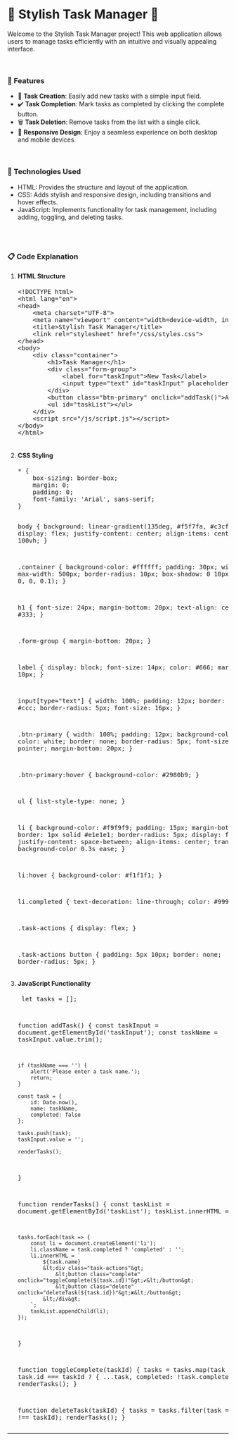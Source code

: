 <h1>📝 Stylish Task Manager 📝</h1>
<p>
    Welcome to the Stylish Task Manager project! This web application allows users to manage tasks efficiently with an intuitive and visually appealing interface.
</p>
<br>
<h3>🚀 Features</h3>
<ul>
    <li>📝 <strong>Task Creation</strong>: Easily add new tasks with a simple input field.</li>
    <li>✔️ <strong>Task Completion</strong>: Mark tasks as completed by clicking the complete button.</li>
    <li>🗑️ <strong>Task Deletion</strong>: Remove tasks from the list with a single click.</li>
    <li>📱 <strong>Responsive Design</strong>: Enjoy a seamless experience on both desktop and mobile devices.</li>
</ul>
<br>
<h3>🔧 Technologies Used</h3>
<ul>
    <li>HTML: Provides the structure and layout of the application.</li>
    <li>CSS: Adds stylish and responsive design, including transitions and hover effects.</li>
    <li>JavaScript: Implements functionality for task management, including adding, toggling, and deleting tasks.</li>
</ul>
<br><br>
<h3>📋 Code Explanation</h3>
<ol>
    <li>
        <h4>HTML Structure</h4>
        <pre>
&lt;!DOCTYPE html&gt;
&lt;html lang="en"&gt;
&lt;head&gt;
    &lt;meta charset="UTF-8"&gt;
    &lt;meta name="viewport" content="width=device-width, initial-scale=1.0"&gt;
    &lt;title&gt;Stylish Task Manager&lt;/title&gt;
    &lt;link rel="stylesheet" href="/css/styles.css"&gt;
&lt;/head&gt;
&lt;body&gt;
    &lt;div class="container"&gt;
        &lt;h1&gt;Task Manager&lt;/h1&gt;
        &lt;div class="form-group"&gt;
            &lt;label for="taskInput"&gt;New Task&lt;/label&gt;
            &lt;input type="text" id="taskInput" placeholder="Enter task name"&gt;
        &lt;/div&gt;
        &lt;button class="btn-primary" onclick="addTask()"&gt;Add Task&lt;/button&gt;
        &lt;ul id="taskList"&gt;&lt;/ul&gt;
    &lt;/div&gt;
    &lt;script src="/js/script.js"&gt;&lt;/script&gt;
&lt;/body&gt;
&lt;/html&gt;
        </pre>
    </li>
    <li>
        <h4>CSS Styling</h4>
        <pre>
* {
    box-sizing: border-box;
    margin: 0;
    padding: 0;
    font-family: 'Arial', sans-serif;
}

body {
    background: linear-gradient(135deg, #f5f7fa, #c3cfe2);
    display: flex;
    justify-content: center;
    align-items: center;
    height: 100vh;
}

.container {
    background-color: #ffffff;
    padding: 30px;
    width: 100%;
    max-width: 500px;
    border-radius: 10px;
    box-shadow: 0 10px 20px rgba(0, 0, 0, 0.1);
}

h1 {
    font-size: 24px;
    margin-bottom: 20px;
    text-align: center;
    color: #333;
}

.form-group {
    margin-bottom: 20px;
}

label {
    display: block;
    font-size: 14px;
    color: #666;
    margin-bottom: 10px;
}

input[type="text"] {
    width: 100%;
    padding: 12px;
    border: 2px solid #ccc;
    border-radius: 5px;
    font-size: 16px;
}

.btn-primary {
    width: 100%;
    padding: 12px;
    background-color: #3498db;
    color: white;
    border: none;
    border-radius: 5px;
    font-size: 16px;
    cursor: pointer;
    margin-bottom: 20px;
}

.btn-primary:hover {
    background-color: #2980b9;
}

ul {
    list-style-type: none;
}

li {
    background-color: #f9f9f9;
    padding: 15px;
    margin-bottom: 10px;
    border: 1px solid #e1e1e1;
    border-radius: 5px;
    display: flex;
    justify-content: space-between;
    align-items: center;
    transition: background-color 0.3s ease;
}

li:hover {
    background-color: #f1f1f1;
}

li.completed {
    text-decoration: line-through;
    color: #999;
}

.task-actions {
    display: flex;
}

.task-actions button {
    padding: 5px 10px;
    border: none;
    border-radius: 5px;
}
        </pre>
    </li>
    <li>
        <h4>JavaScript Functionality</h4>
        <pre>
let tasks = [];

function addTask() {
    const taskInput = document.getElementById('taskInput');
    const taskName = taskInput.value.trim();

    if (taskName === '') {
        alert('Please enter a task name.');
        return;
    }

    const task = {
        id: Date.now(),
        name: taskName,
        completed: false
    };

    tasks.push(task);
    taskInput.value = '';

    renderTasks();
}

function renderTasks() {
    const taskList = document.getElementById('taskList');
    taskList.innerHTML = '';

    tasks.forEach(task => {
        const li = document.createElement('li');
        li.className = task.completed ? 'completed' : '';
        li.innerHTML = `
            ${task.name}
            &lt;div class="task-actions"&gt;
                &lt;button class="complete" onclick="toggleComplete(${task.id})"&gt;✔&lt;/button&gt;
                &lt;button class="delete" onclick="deleteTask(${task.id})"&gt;✘&lt;/button&gt;
            &lt;/div&gt;
        `;
        taskList.appendChild(li);
    });
}

function toggleComplete(taskId) {
    tasks = tasks.map(task => task.id === taskId ? { ...task, completed: !task.completed } : task);
    renderTasks();
}

function deleteTask(taskId) {
    tasks = tasks.filter(task => task.id !== taskId);
    renderTasks();
}
        </pre>
    </li>
</ol>
<hr>
